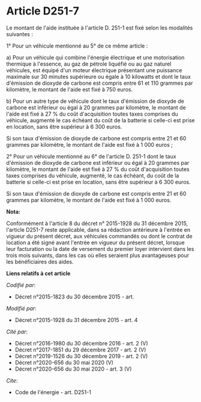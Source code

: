 # Article D251-7

Le montant de l'aide instituée à l'article D. 251-1 est fixé selon les modalités suivantes : 

1° Pour un véhicule mentionné au 5° de ce même article : 

a) Pour un véhicule qui combine l'énergie électrique et une motorisation thermique à l'essence, au gaz de pétrole liquéfié ou
au gaz naturel véhicules, est équipé d'un moteur électrique présentant une puissance maximale sur 30 minutes supérieure ou
égale à 10 kilowatts et dont le taux d'émission de dioxyde de carbone est compris entre 61 et 110 grammes par kilomètre, le
montant de l'aide est fixé à 750 euros. 

b) Pour un autre type de véhicule dont le taux d'émission de dioxyde de carbone est inférieur ou égal à 20 grammes par
kilomètre, le montant de l'aide est fixé à 27 % du coût d'acquisition toutes taxes comprises du véhicule, augmenté le cas
échéant du coût de la batterie si celle-ci est prise en location, sans être supérieur à 6 300 euros. 

Si son taux d'émission de dioxyde de carbone est compris entre 21 et 60 grammes par kilomètre, le montant de l'aide est fixé
à 1 000 euros ; 

2° Pour un véhicule mentionné au 6° de l'article D. 251-1 dont le taux d'émission de dioxyde de carbone est inférieur ou égal
à 20 grammes par kilomètre, le montant de l'aide est fixé à 27 % du coût d'acquisition toutes taxes comprises du véhicule,
augmenté, le cas échéant, du coût de la batterie si celle-ci est prise en location, sans être supérieur à 6 300 euros. 

Si son taux d'émission de dioxyde de carbone est compris entre 21 et 60 grammes par kilomètre, le montant de l'aide est fixé
à 1 000 euros.

**Nota:**

Conformément à l'article 8 du décret n° 2015-1928 du 31 décembre 2015, l'article D251-7 reste applicable, dans sa rédaction
antérieure à l'entrée en vigueur du présent décret, aux véhicules commandés ou dont le contrat de location a été signé avant
l'entrée en vigueur du présent décret, lorsque leur facturation ou la date de versement du premier loyer intervient dans les
trois mois suivants, dans les cas où elles seraient plus avantageuses pour les bénéficiaires des aides.

**Liens relatifs à cet article**

_Codifié par_:

  - Décret n°2015-1823 du 30 décembre 2015 - art.

_Modifié par_:

  - Décret n°2015-1928 du 31 décembre 2015 - art. 4

_Cité par_:

  - Décret n°2016-1980 du 30 décembre 2016 - art. 2 (V)
  - Décret n°2017-1851 du 29 décembre 2017 - art. 2 (V)
  - Décret n°2019-1526 du 30 décembre 2019 - art. 2 (V)
  - Décret n°2020-656 du 30 mai 2020 (V)
  - Décret n°2020-656 du 30 mai 2020 - art. 3 (V)

_Cite_:

  - Code de l'énergie - art. D251-1
